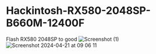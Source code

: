 # Hackintosh-RX580-2048SP-B660M-12400F
Flash RX580 2048SP to good
![Screenshot (1)](https://github.com/sonvirgo/Hackintosh-RX580-2048SP-B660M-12400F/assets/10823037/c7a4c9e8-05a6-42cb-aa2a-781a3c0b5f10)
![Screenshot 2024-04-21 at 09 06 11](https://github.com/sonvirgo/Hackintosh-RX580-2048SP-B660M-12400F/assets/10823037/491a9859-b5cb-4e71-8b4e-e9292a331e17)

